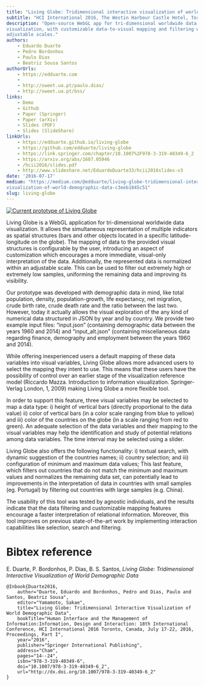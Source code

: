 ```yaml
---
title: "Living Globe: Tridimensional interactive visualization of world demographic data"
subtitle: "HCI International 2016, The Westin Harbour Castle Hotel, Toronto, Canada"
description: "Open-source WebGL app for tri-dimensional worldwide data
visualization, with customizable data-to-visual mapping and filtering with
adjustable scales."
authors:
    - Eduardo Duarte
    - Pedro Bordonhos
    - Paulo Dias
    - Beatriz Sousa Santos
authorUrls:
    - https://edduarte.com
    - 
    - http://sweet.ua.pt/paulo.dias/
    - http://sweet.ua.pt/bss/
links:
    - Demo
    - Github
    - Paper (Springer)
    - Paper (arXiv)
    - Slides (PDF)
    - Slides (SlideShare)
linkUrls:
    - https://edduarte.github.io/living-globe
    - https://github.com/edduarte/living-globe
    - https://link.springer.com/chapter/10.1007%2F978-3-319-40349-6_2
    - https://arxiv.org/abs/1607.05946
    - /hcii2016/slides.pdf
    - http://www.slideshare.net/EduardoDuarte33/hcii2016slides-v3
date: '2016-07-17'
medium: "https://medium.com/@edduarte/living-globe-tridimensional-interactive-
visualization-of-world-demographic-data-c3eeb1845c51"
slug: living-globe
---
```


[![Current prototype of Living Globe](/hcii2016/screenshot.png)](https://edduarte.github.io/living-globe)

Living Globe is a WebGL application for tri-dimensional worldwide data
visualization. It allows the simultaneous representation of multiple indicators
as spatial structures (bars and other objects located in a specific latitude-
longitude on the globe). The mapping of data to the provided visual structures
is configurable by the user, introducing an aspect of customization which
encourages a more immediate, visual-only interpretation of the data.
Additionally, the represented data is normalized within an adjustable scale.
This can be used to filter out extremely high or extremely low samples,
uniforming the remaining data and improving its visibility.

Our prototype was developed with demographic data in mind, like total
population, density, population-growth, life expectancy, net migration, crude
birth rate, crude death rate and the ratio between the last two. However, today
it actually allows the visual exploration of the any kind of numerical data
structured in JSON by year and by country. We provide two example input files:
“input.json” (containing demographic data between the years 1960 and 2014) and
“input_alt.json” (containing miscellaneous data regarding finance, demography
and employment between the years 1960 and 2014).

While offering inexperienced users a default mapping of these data variables
into visual variables, Living Globe allows more advanced users to select the
mapping they intent to use. This means that these users have the possibility of
control over an earlier stage of the visualization reference model (Riccardo
Mazza. Introduction to information visualization. Springer-Verlag London, 1,
2009) making Living Globe a more flexible tool.

In order to support this feature, three visual variables may be selected to map
a data type: i) height of vertical bars (directly proportional to the data
value) ii) color of vertical bars (in a color scale ranging from blue to
yellow) and iii) color of the countries on the globe (in a scale ranging from
red to green). An adequate selection of the data variables and their mapping to
the visual variables may help the identification and study of potential
relations among data variables. The time interval may be selected using a
slider.

Living Globe also offers the following functionality: i) textual search, with
dynamic suggestion of the countries names; ii) country selection; and iii)
configuration of minimum and maximum data values; This last feature, which
filters out countries that do not match the minimum and maximum values and
normalizes the remaining data set, can potentially lead to improvements in the
interpretation of data in countries with small samples (eg. Portugal) by
filtering out countries with large samples (e.g. China).

The usability of this tool was tested by agnostic individuals, and the results
indicate that the data filtering and customizable mapping features encourage a
faster interpretation of relational information. Moreover, this tool improves
on previous state-of-the-art work by implementing interaction capabilities like
selection, search and filtering.

# Bibtex reference

E. Duarte, P. Bordonhos, P. Dias, B. S. Santos, *Living Globe: Tridimensional
   Interactive Visualization of World Demographic Data*

```
@Inbook{Duarte2016,
    author="Duarte, Eduardo and Bordonhos, Pedro and Dias, Paulo and Santos, Beatriz Sousa",
    editor="Yamamoto, Sakae",
    title="Living Globe: Tridimensional Interactive Visualization of World Demographic Data",
    bookTitle="Human Interface and the Management of Information:Information, Design and Interaction: 18th International Conference, HCI International 2016 Toronto, Canada, July 17-22, 2016, Proceedings, Part I",
    year="2016",
    publisher="Springer International Publishing",
    address="Cham",
    pages="14--24",
    isbn="978-3-319-40349-6",
    doi="10.1007/978-3-319-40349-6_2",
    url="http://dx.doi.org/10.1007/978-3-319-40349-6_2"
}
```

